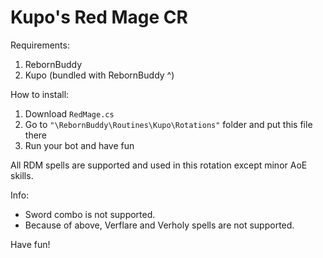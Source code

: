 # Kupo's Red Mage CR

Requirements:
1. RebornBuddy
2. Kupo (bundled with RebornBuddy ^)

How to install:
1. Download `RedMage.cs`
2. Go to `"\RebornBuddy\Routines\Kupo\Rotations"` folder and put this file there
3. Run your bot and have fun

All RDM spells are supported and used in this rotation except minor AoE skills.

Info:<br>
- Sword combo is not supported.
- Because of above, Verflare and Verholy spells are not supported.

Have fun!

